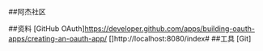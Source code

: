##阿杰社区

##资料
[GitHub OAuth]https://developer.github.com/apps/building-oauth-apps/creating-an-oauth-app/
[]http://localhost:8080/index#
##工具
[Git]
